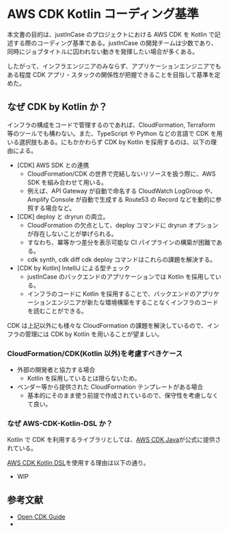 # AWS CDK Kotlin コーディング基準

本文書の目的は、justInCase のプロジェクトにおける AWS CDK を Kotlin で記述する際のコーディング基準である。justInCase の開発チームは少数であり、同時にジョブタイトルに囚われない動きを発揮したい場合が多くある。

したがって、インフラエンジニアのみならず、アプリケーションエンジニアでもある程度 CDK アプリ・スタックの関係性が把握できることを目指して基準を定めた。

## なぜ CDK by Kotlin か？

インフラの構成をコードで管理するのであれば、CloudFormation, Terraform 等のツールでも構わない。また、TypeScript や Python などの言語で CDK を用いる選択肢もある。にもかかわらず CDK by Kotlin を採用するのは、以下の理由による。

- [CDK] AWS SDK との連携
  - CloudFormation/CDK の世界で完結しないリソースを扱う際に、AWS SDK を組み合わせて用いる。
  - 例えば、API Gateway が自動で命名する CloudWatch LogGroup や、Amplify Console が自動で生成する Route53 の Record などを動的に参照する場合など。
- [CDK] deploy と dryrun の両立。
  - CloudFormation の欠点として、deploy コマンドに dryrun オプションが存在しないことが挙げられる。
  - すなわち、冪等かつ差分を表示可能な CI パイプラインの構築が困難である。
  - cdk synth, cdk diff cdk deploy コマンドはこれらの課題を解決する。
- [CDK by Kotlin] IntelliJ による型チェック
  - justInCase のバックエンドのアプリケーションでは Kotlin を採用している。
  - インフラのコードに Kotlin を採用することで、バックエンドのアプリケーションエンジニアが新たな環境構築をすることなくインフラのコードを読むことができる。

CDK は上記以外にも様々な CloudFormation の課題を解決しているので、インフラの管理には CDK by Kotlin を用いることが望ましい。

### CloudFormation/CDK(Kotlin 以外)を考慮すべきケース

- 外部の開発者と協力する場合
  - Kotlin を採用しているとは限らないため。
- ベンダー等から提供された CloudFormation テンプレートがある場合
  - 基本的にそのまま使う前提で作成されているので、保守性を考慮しなくて良い。

### なぜ AWS-CDK-Kotlin-DSL か？

Kotlin で CDK を利用するライブラリとしては、[AWS CDK Java](https://mvnrepository.com/artifact/software.amazon.awscdk)が公式に提供されている。

[AWS CDK Kotlin DSL](https://github.com/justincase-jp/AWS-CDK-Kotlin-DSL)を使用する理由は以下の通り。

- WIP

## 参考文献

- [Open CDK Guide](https://github.com/kevinslin/open-cdk)
-

